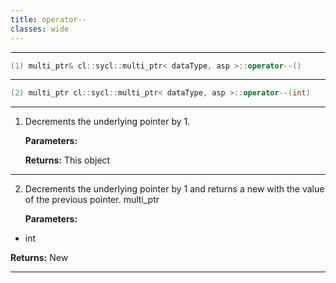 ```yaml
---
title: operator--
classes: wide
---
```



---

```cpp
(1) multi_ptr& cl::sycl::multi_ptr< dataType, asp >::operator--()
```

---

```cpp
(2) multi_ptr cl::sycl::multi_ptr< dataType, asp >::operator--(int)
```

---

1. Decrements the underlying pointer by 1. 

   **Parameters:**

   **Returns:** This object 

---

2. Decrements the underlying pointer by 1 and returns a new  with the value of the previous pointer. multi_ptr

   **Parameters:**

  * int 

   

   **Returns:** New 

---

